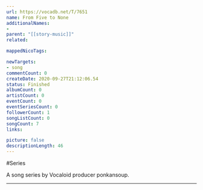 ```yaml
---
url: https://vocadb.net/T/7651
name: From Five to None
additionalNames: 
- 
parent: "[[story-music]]"
related:

mappedNicoTags:

newTargets:
- song
commentCount: 0
createDate: 2020-09-27T21:12:06.54
status: Finished
albumCount: 0
artistCount: 0
eventCount: 0
eventSeriesCount: 0
followerCount: 1
songListCount: 0
songCount: 7
links: 

picture: false
descriptionLength: 46
---
```


#Series

A song series by Vocaloid producer ponkansoup.

---

